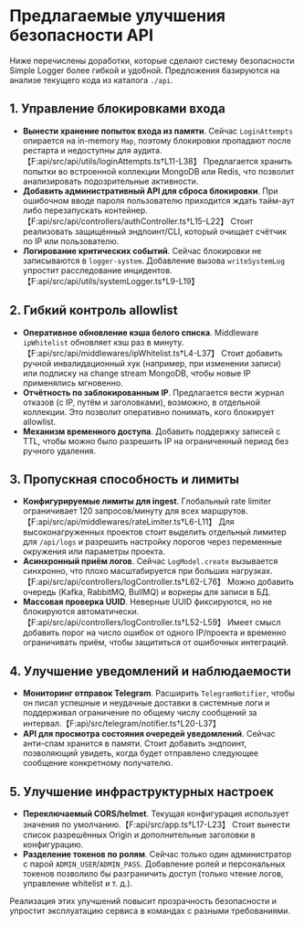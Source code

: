 # Предлагаемые улучшения безопасности API

Ниже перечислены доработки, которые сделают систему безопасности Simple Logger более гибкой и удобной. Предложения базируются на анализе текущего кода из каталога `./api`.

## 1. Управление блокировками входа

- **Вынести хранение попыток входа из памяти**. Сейчас `LoginAttempts` опирается на in-memory `Map`, поэтому блокировки пропадают после рестарта и недоступны для аудита.【F:api/src/api/utils/loginAttempts.ts†L11-L38】 Предлагается хранить попытки во встроенной коллекции MongoDB или Redis, что позволит анализировать подозрительные активности.
- **Добавить административный API для сброса блокировки**. При ошибочном вводе пароля пользователю приходится ждать тайм-аут либо перезапускать контейнер.【F:api/src/api/controllers/authController.ts†L15-L22】 Стоит реализовать защищённый эндпоинт/CLI, который очищает счётчик по IP или пользователю.
- **Логирование критических событий**. Сейчас блокировки не записываются в `logger-system`. Добавление вызова `writeSystemLog` упростит расследование инцидентов.【F:api/src/api/utils/systemLogger.ts†L9-L19】

## 2. Гибкий контроль allowlist

- **Оперативное обновление кэша белого списка**. Middleware `ipWhitelist` обновляет кэш раз в минуту.【F:api/src/api/middlewares/ipWhitelist.ts†L4-L37】 Стоит добавить ручной инвалидационный хук (например, при изменении записи) или подписку на change stream MongoDB, чтобы новые IP применялись мгновенно.
- **Отчётность по заблокированным IP**. Предлагается вести журнал отказов (с IP, путём и заголовками), возможно, в отдельной коллекции. Это позволит оперативно понимать, кого блокирует allowlist.
- **Механизм временного доступа**. Добавить поддержку записей с TTL, чтобы можно было разрешить IP на ограниченный период без ручного удаления.

## 3. Пропускная способность и лимиты

- **Конфигурируемые лимиты для ingest**. Глобальный rate limiter ограничивает 120 запросов/минуту для всех маршрутов.【F:api/src/api/middlewares/rateLimiter.ts†L6-L11】 Для высоконагруженных проектов стоит выделить отдельный лимитер для `/api/logs` и разрешить настройку порогов через переменные окружения или параметры проекта.
- **Асинхронный приём логов**. Сейчас `LogModel.create` вызывается синхронно, что плохо масштабируется при больших нагрузках.【F:api/src/api/controllers/logController.ts†L62-L76】 Можно добавить очередь (Kafka, RabbitMQ, BullMQ) и воркеры для записи в БД.
- **Массовая проверка UUID**. Неверные UUID фиксируются, но не блокируются автоматически.【F:api/src/api/controllers/logController.ts†L52-L59】 Имеет смысл добавить порог на число ошибок от одного IP/проекта и временно ограничивать приём, чтобы защититься от ошибочных интеграций.

## 4. Улучшение уведомлений и наблюдаемости

- **Мониторинг отправок Telegram**. Расширить `TelegramNotifier`, чтобы он писал успешные и неудачные доставки в системные логи и поддерживал ограничение по общему числу сообщений за интервал.【F:api/src/telegram/notifier.ts†L20-L37】
- **API для просмотра состояния очередей уведомлений**. Сейчас анти-спам хранится в памяти. Стоит добавить эндпоинт, позволяющий увидеть, когда будет отправлено следующее сообщение конкретному получателю.

## 5. Улучшение инфраструктурных настроек

- **Переключаемый CORS/helmet**. Текущая конфигурация использует значения по умолчанию.【F:api/src/app.ts†L17-L23】 Стоит вынести список разрешённых Origin и дополнительные заголовки в конфигурацию.
- **Разделение токенов по ролям**. Сейчас только один администратор с парой `ADMIN_USER`/`ADMIN_PASS`. Добавление ролей и персональных токенов позволило бы разграничить доступ (только чтение логов, управление whitelist и т. д.).

Реализация этих улучшений повысит прозрачность безопасности и упростит эксплуатацию сервиса в командах с разными требованиями.

